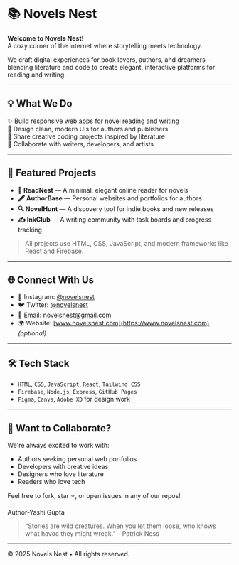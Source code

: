 # 📚 Novels Nest

**Welcome to Novels Nest!**  
A cozy corner of the internet where storytelling meets technology.

We craft digital experiences for book lovers, authors, and dreamers — blending literature and code to create elegant, interactive platforms for reading and writing.

---

## 💡 What We Do

✨ Build responsive web apps for novel reading and writing  
📖 Design clean, modern UIs for authors and publishers  
🧠 Share creative coding projects inspired by literature  
🤝 Collaborate with writers, developers, and artists  

---

## 🚀 Featured Projects

- **📘 ReadNest** — A minimal, elegant online reader for novels  
- **🖋️ AuthorBase** — Personal websites and portfolios for authors  
- **🔍 NovelHunt** — A discovery tool for indie books and new releases  
- **✍️ InkClub** — A writing community with task boards and progress tracking  

> All projects use HTML, CSS, JavaScript, and modern frameworks like React and Firebase.

---

## 🌐 Connect With Us

- 📸 Instagram: [@novelsnest](https://instagram.com/novelsnest)  
- 🐦 Twitter: [@novelsnest](https://twitter.com/novelsnest)  
- 📩 Email: novelsnest@gmail.com  
- 🌍 Website: [www.novelsnest.com](https://www.novelsnest.com) *(optional)*

---

## 🛠 Tech Stack

- `HTML`, `CSS`, `JavaScript`, `React`, `Tailwind CSS`  
- `Firebase`, `Node.js`, `Express`, `GitHub Pages`  
- `Figma`, `Canva`, `Adobe XD` for design work

---

## 🙌 Want to Collaborate?

We're always excited to work with:
- Authors seeking personal web portfolios  
- Developers with creative ideas  
- Designers who love literature  
- Readers who love tech

Feel free to fork, star ⭐, or open issues in any of our repos!

Author-Yashi Gupta
> “Stories are wild creatures. When you let them loose, who knows what havoc they might wreak.” – Patrick Ness

---

© 2025 Novels Nest • All rights reserved.


